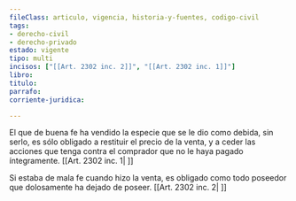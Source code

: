 ```yaml
---
fileClass: articulo, vigencia, historia-y-fuentes, codigo-civil
tags:
- derecho-civil
- derecho-privado
estado: vigente
tipo: multi
incisos: ["[[Art. 2302 inc. 2]]", "[[Art. 2302 inc. 1]]"]
libro:
titulo:
parrafo:
corriente-juridica:

---
```

El que de buena fe ha vendido la especie que se le dio como debida, sin serlo, es sólo obligado a restituir el precio de la venta, y a ceder las acciones que tenga contra el comprador que no le haya pagado íntegramente. [[Art. 2302 inc. 1| ]]

Si estaba de mala fe cuando hizo la venta, es obligado como todo poseedor que dolosamente ha dejado de poseer. [[Art. 2302 inc. 2| ]]